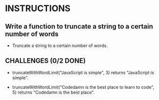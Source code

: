 # INSTRUCTIONS

## Write a function to truncate a string to a certain number of words

- Truncate a string to a certain number of words.

## CHALLENGES (0/2 DONE)

- truncateWithWordLimit("JavaScript is simple", 3) returns "JavaScript is simple".

- truncateWithWordLimit("Codedamn is the best place to learn to code", 5) returns "Codedamn is the best place".
